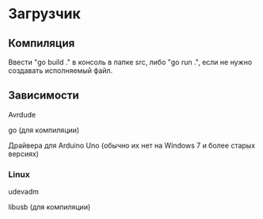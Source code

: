 # Загрузчик 

## Компиляция
Ввести "go build ." в консоль в папке src, либо "go run .", если не нужно создавать исполняемый файл.

## Зависимости
Avrdude

go (для компиляции)

Драйвера для Arduino Uno (обычно их нет на Windows 7 и более старых версиях)

### Linux
udevadm

libusb (для компиляции)
